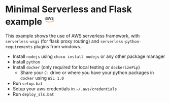 # Minimal Serverless and Flask example <img src="https://raw.githubusercontent.com/github/explore/fbceb94436312b6dacde68d122a5b9c7d11f9524/topics/aws/aws.png" data-canonical-src="https://raw.githubusercontent.com/github/explore/fbceb94436312b6dacde68d122a5b9c7d11f9524/topics/aws/aws.png" width="32" height="32" />

This example shows the use of AWS serverless framework, with `serverless-wsgi` (for flask proxy routing) and `serverless-python-requirements` plugins from windows.

- Install `nodejs` using `choco install nodejs` or any other package manager
- Install `python`
- Install `docker` (only required for local testing or `dockerizePip`)
    - Share your `C:` drive or where you have your python packages in `docker` using `WSL 1.0`
- Run `setup.bat`
- Setup your aws credentials in `~/.aws/credentials`
- Run `deploy_sls.bat`